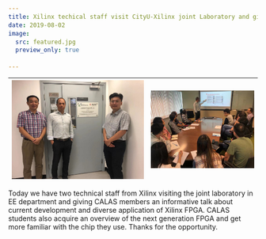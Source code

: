 ```yaml
---
title: Xilinx techical staff visit CityU-Xilinx joint Laboratory and give a talk to CALAS
date: 2019-08-02
image:
  src: featured.jpg
  preview_only: true

---
```


<!--more-->
| ![](image1.jpg) | ![](image2.jpg) |
|-----------------|-----------------|

Today we have two technical staff from Xilinx visiting the joint laboratory in EE department and giving CALAS members an informative talk about current development and diverse application of Xilinx FPGA. CALAS students also acquire an overview of the next generation FPGA and get more familiar with the chip they use. Thanks for the opportunity.